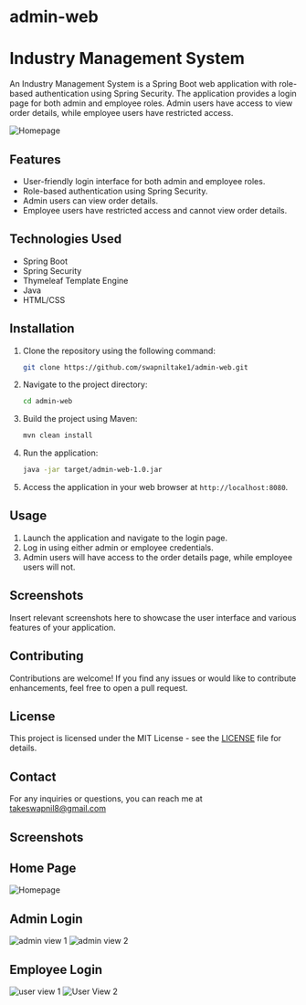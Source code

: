 # admin-web


# Industry Management System

An Industry Management System is a Spring Boot web application with role-based authentication using Spring Security. The application provides a login page for both admin and employee roles. Admin users have access to view order details, while employee users have restricted access.

![Homepage](https://github.com/swapniltake1/admin-web/assets/61576958/afe1b08b-e327-448d-8dfc-fe07e3b2516c)


## Features

- User-friendly login interface for both admin and employee roles.
- Role-based authentication using Spring Security.
- Admin users can view order details.
- Employee users have restricted access and cannot view order details.

## Technologies Used

- Spring Boot
- Spring Security
- Thymeleaf Template Engine
- Java
- HTML/CSS

## Installation

1. Clone the repository using the following command:
   ```bash
   git clone https://github.com/swapniltake1/admin-web.git
   ```
2. Navigate to the project directory:
   ```bash
   cd admin-web
   ```
3. Build the project using Maven:
   ```bash
   mvn clean install
   ```
4. Run the application:
   ```bash
   java -jar target/admin-web-1.0.jar
   ```
5. Access the application in your web browser at `http://localhost:8080`.

## Usage

1. Launch the application and navigate to the login page.
2. Log in using either admin or employee credentials.
3. Admin users will have access to the order details page, while employee users will not.

## Screenshots

Insert relevant screenshots here to showcase the user interface and various features of your application.

## Contributing

Contributions are welcome! If you find any issues or would like to contribute enhancements, feel free to open a pull request.

## License

This project is licensed under the MIT License - see the [LICENSE](LICENSE) file for details.

## Contact

For any inquiries or questions, you can reach me at takeswapnil8@gmail.com


## Screenshots 

## Home Page
![Homepage](https://github.com/swapniltake1/admin-web/assets/61576958/ef78460e-93b3-42eb-a7e8-4b360517492f)

## Admin Login 
![admin view 1](https://github.com/swapniltake1/admin-web/assets/61576958/42172b6b-d806-4ef7-bd2d-4067a852fc1e)
![admin view 2](https://github.com/swapniltake1/admin-web/assets/61576958/33d5e922-b1d6-407b-9ed7-fd5eb7434ee2)

## Employee Login
![user view 1](https://github.com/swapniltake1/admin-web/assets/61576958/0cddffae-341e-4794-a7df-79cf25b40e75)
![User View 2](https://github.com/swapniltake1/admin-web/assets/61576958/c692d3e2-3437-41b6-a3c6-4ff518931835)
